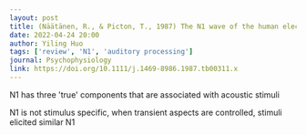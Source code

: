 ```yaml
---
layout: post
title: (Näätänen, R., & Picton, T., 1987) The N1 wave of the human electric and magnetic response to sound - a review and an analysis of the component structure
date: 2022-04-24 20:00
author: Yiling Huo
tags: ['review', 'N1', 'auditory processing']
journal: Psychophysiology
link: https://doi.org/10.1111/j.1469-8986.1987.tb00311.x
---
```


N1 has three 'true' components that are associated with acoustic stimuli

N1 is not stimulus specific, when transient aspects are controlled, stimuli elicited similar N1